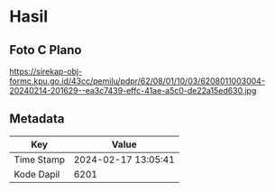 # Hasil

## Foto C Plano

https://sirekap-obj-formc.kpu.go.id/43cc/pemilu/pdpr/62/08/01/10/03/6208011003004-20240214-201629--ea3c7439-effc-41ae-a5c0-de22a15ed630.jpg


## Metadata

| Key        | Value               |
| ---------- | ------------------- |
| Time Stamp | 2024-02-17 13:05:41 |
| Kode Dapil | 6201                |



